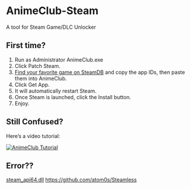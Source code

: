 # AnimeClub-Steam
A tool for Steam Game/DLC Unlocker

## First time?

1. Run as Administrator AnimeClub.exe
2. Click Patch Steam.
3. [Find your favorite game on SteamDB](https://steamdb.info/) and copy the app IDs, then paste them into AnimeClub.
4. Click Get App.
5. It will automatically restart Steam.
6. Once Steam is launched, click the Install button.
7. Enjoy.

## Still Confused?
Here’s a video tutorial:

[![AnimeClub Tutorial](https://img.youtube.com/vi/jzVQs11EgZw/0.jpg)](https://www.youtube.com/watch?v=jzVQs11EgZw)


## Error??
[steam_api64.dll](https://raw.githubusercontent.com/RealSyferX/AnimeClub-Steam/main/steamapi.zip)
https://github.com/atom0s/Steamless
